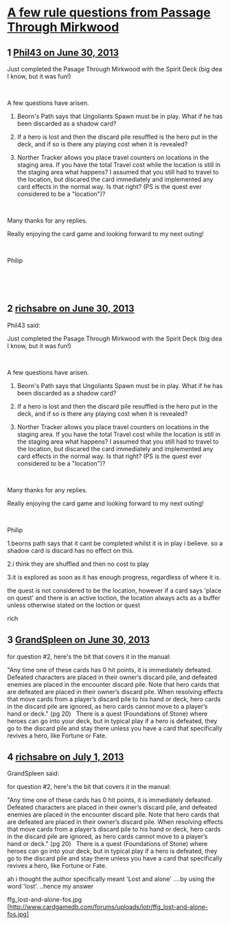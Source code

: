 # [A few rule questions from Passage Through Mirkwood](https://community.fantasyflightgames.com/topic/85680-a-few-rule-questions-from-passage-through-mirkwood/)

## 1 [Phil43 on June 30, 2013](https://community.fantasyflightgames.com/topic/85680-a-few-rule-questions-from-passage-through-mirkwood/?do=findComment&comment=807229)

Just completed the Pasage Through Mirkwood with the Spirit Deck (big dea I know, but it was fun!)

 

A few questions have arisen.

1. Beorn's Path says that Ungoliants Spawn must be in play. What if he has been discarded as a shadow card?

2. If a hero is lost and then the discard pile resuffled is the hero put in the deck, and if so is there any playing cost when it is revealed?

3. Norther Tracker allows you place travel counters on locations in the staging area. If you have the total Travel cost while the location is still in the staging area what happens? I assumed that you still had to travel to the location, but discared the card immediately and implemented any card effects in the normal way. Is that right? (PS is the quest ever considered to be a "location")?

 

Many thanks for any replies.

Really enjoying the card game and looking forward to my next outing!

 

Philip

 

 

## 2 [richsabre on June 30, 2013](https://community.fantasyflightgames.com/topic/85680-a-few-rule-questions-from-passage-through-mirkwood/?do=findComment&comment=807234)

Phil43 said:

Just completed the Pasage Through Mirkwood with the Spirit Deck (big dea I know, but it was fun!)

 

A few questions have arisen.

1. Beorn's Path says that Ungoliants Spawn must be in play. What if he has been discarded as a shadow card?

2. If a hero is lost and then the discard pile resuffled is the hero put in the deck, and if so is there any playing cost when it is revealed?

3. Norther Tracker allows you place travel counters on locations in the staging area. If you have the total Travel cost while the location is still in the staging area what happens? I assumed that you still had to travel to the location, but discared the card immediately and implemented any card effects in the normal way. Is that right? (PS is the quest ever considered to be a "location")?

 

Many thanks for any replies.

Really enjoying the card game and looking forward to my next outing!

 

Philip



1.beorns path says that it cant be completed whilst it is in play i believe. so a shadow card is discard has no effect on this.

2.i think they are shuffled and then no cost to play

3.it is explored as soon as it has enough progress, regardless of where it is.

the quest is not considered to be the location, however if a card says 'place on quest' and there is an active loction, the location always acts as a buffer unless otherwise stated on the loction or quest

rich

## 3 [GrandSpleen on June 30, 2013](https://community.fantasyflightgames.com/topic/85680-a-few-rule-questions-from-passage-through-mirkwood/?do=findComment&comment=807328)

for question #2, here's the bit that covers it in the manual:

"Any time one of these cards has 0 hit points, it is immediately defeated. Defeated characters are placed in their owner’s discard pile, and defeated enemies are placed in the encounter discard pile. Note that hero cards that are defeated are placed in their owner’s discard pile. When resolving effects that move cards from a player’s discard pile to his hand or deck, hero cards in the discard pile are ignored, as hero cards cannot move to a player’s hand or deck." (pg 20)
 
There is a quest (Foundations of Stone) where heroes can go into your deck, but in typical play if a hero is defeated, they go to the discard pile and stay there unless you have a card that specifically revives a hero, like Fortune or Fate.

## 4 [richsabre on July 1, 2013](https://community.fantasyflightgames.com/topic/85680-a-few-rule-questions-from-passage-through-mirkwood/?do=findComment&comment=807416)

GrandSpleen said:

for question #2, here's the bit that covers it in the manual:

"Any time one of these cards has 0 hit points, it is immediately defeated. Defeated characters are placed in their owner’s discard pile, and defeated enemies are placed in the encounter discard pile. Note that hero cards that are defeated are placed in their owner’s discard pile. When resolving effects that move cards from a player’s discard pile to his hand or deck, hero cards in the discard pile are ignored, as hero cards cannot move to a player’s hand or deck." (pg 20)
 
There is a quest (Foundations of Stone) where heroes can go into your deck, but in typical play if a hero is defeated, they go to the discard pile and stay there unless you have a card that specifically revives a hero, like Fortune or Fate.



ah i thought the author specifically meant 'Lost and alone' ….by using the word 'lost'. ..hence my answer

ffg_lost-and-alone-fos.jpg [http://www.cardgamedb.com/forums/uploads/lotr/ffg_lost-and-alone-fos.jpg]


